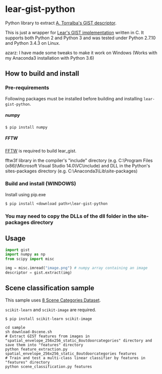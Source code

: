 # lear-gist-python
Python library to extract [A. Torralba's GIST descriptor](http://people.csail.mit.edu/torralba/code/spatialenvelope/).

This is just a wrapper for [Lear's GIST implementation](http://lear.inrialpes.fr/software) written in C. It supports both Python 2 and Python 3 and was tested under Python 2.7.10 and Python 3.4.3 on Linux.

azarz: I have made some tweaks to make it work on Windows (Works with my Anaconda3 installation with Python 3.6)

## How to build and install

### Pre-requirements
Following packages must be installed before building and installing `lear-gist-python`.

##### numpy
```shell
$ pip install numpy
```

##### FFTW
[FFTW](http://www.fftw.org/) is required to build lear_gist.

fftw3f library in the compiler's "include" directory (e.g. C:\Program Files (x86)\Microsoft Visual Studio 14.0\VC\include)
and DLL in the Python's sites-packages directory (e.g. C:\Anaconda3\Lib\site-packages)

### Build and install (WINDOWS)

Install using pip.exe
```shell
$ pip install <download path>\lear-gist-python
```

### You may need to copy the DLLs of the dll folder in the site-packages directory

## Usage
```python
import gist
import numpy as np
from scipy import misc

img = misc.imread("image.png") # numpy array containing an image
descriptor = gist.extract(img)
```

## Scene classification sample
This sample uses [8 Scene Categories Dataset](http://people.csail.mit.edu/torralba/code/spatialenvelope/).

`scikit-learn` and `scikit-image` are required.
```shell
$ pip install scikit-learn scikit-image
```

```shell
cd sample
sh download-8scene.sh
# Extract GIST features from images in "spatial_envelope_256x256_static_8outdoorcategories" directory and save them into "features" directory
python feature_extraction.py spatial_envelope_256x256_static_8outdoorcategories features
# Train and test a multi-class linear classifier by features in "features" directory
python scene_classification.py features
```
